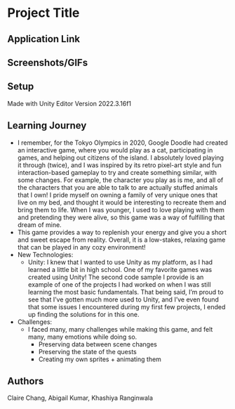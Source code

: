# Project Title


## Application Link


## Screenshots/GIFs

## Setup
Made with Unity Editor Version 2022.3.16f1

## Learning Journey

* I remember, for the Tokyo Olympics in 2020, Google Doodle had created an interactive game, where you would play as a cat, participating in games, and helping out citizens of the island. I absolutely loved playing it through (twice), and I was inspired by its retro pixel-art style and fun interaction-based gameplay to try and create something similar, with some changes. For example, the character you play as is me, and all of the characters that you are able to talk to are actually stuffed animals that I own! I pride myself on owning a family of very unique ones that live on my bed, and thought it would be interesting to recreate them and bring them to life. When I was younger, I used to love playing with them and pretending they were alive, so this game was a way of fulfilling that dream of mine.
* This game provides a way to replenish your energy and give you a short and sweet escape from reality. Overall, it is a low-stakes, relaxing game that can be played in any cozy environment!
* New Technologies:
    * Unity: I knew that I wanted to use Unity as my platform, as I had learned a little bit in high school. One of my favorite games was created using Unity! The second code sample I provide is an example of one of the projects I had worked on when I was still learning the most basic fundamentals. That being said, I’m proud to see that I’ve gotten much more used to Unity, and I’ve even found that some issues I encountered during my first few projects, I ended up finding the solutions for in this one.     
* Challenges:
   *  I faced many, many challenges while making this game, and felt many, many emotions while doing so. 
      * Preserving data between scene changes 
      * Preserving the state of the quests
      * Creating my own sprites + animating them

## Authors

Claire Chang, Abigail Kumar, Khashiya Ranginwala
